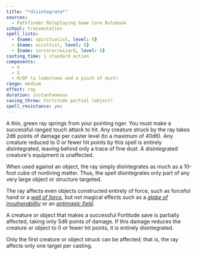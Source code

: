 ```yaml
---
title: "*disintegrate*"
sources:
  - Pathfinder Roleplaying Game Core Rulebook
school: transmutation
spell_lists:
  - {name: spiritualist, level: 6}
  - {name: occultist, level: 6}
  - {name: sorcerer/wizard, level: 6}
casting_time: 1 standard action
components:
  - V
  - S
  - M/DF (a lodestone and a pinch of dust)
range: medium
effect: ray
duration: instantaneous
saving_throw: Fortitude partial (object)
spell_resistance: yes
---
```


A thin, green ray springs from your pointing  nger. You must make a successful ranged touch attack to hit. Any creature struck by the ray takes 2d6 points of damage per caster level (to a maximum of 40d6). Any creature reduced to 0 or fewer hit points by this spell is entirely disintegrated, leaving behind only a trace of fine dust. A disintegrated creature's equipment is unaffected.

When used against an object, the ray simply disintegrates as much as a 10-foot cube of nonliving matter. Thus, the spell disintegrates only part of any very large object or structure targeted.

The ray affects even objects constructed entirely of force, such as forceful hand or a [*wall of force*](/spells/wall-of-force/), but not magical effects such as a [*globe of invulnerability*](/spells/globe-of-invulnerability/) or an [*antimagic field*](/spells/antimagic-field/).

A creature or object that makes a successful Fortitude save is partially affected, taking only 5d6 points of damage. If this damage reduces the creature or object to 0 or fewer hit points, it is entirely disintegrated.

Only the first creature or object struck can be affected; that is, the ray affects only one target per casting.

